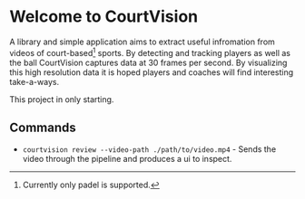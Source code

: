 # Welcome to CourtVision
A library and simple application aims to extract useful infromation from videos of court-based[^1] sports. By detecting and tracking players as well as the ball CourtVision captures data at 30 frames per second. By visualizing this high resolution data it is hoped players and coaches will find interesting take-a-ways.

This project in only starting.






[^1]: Currently only padel is supported.

## Commands

* `courtvision review --video-path ./path/to/video.mp4` - Sends the video through the pipeline and produces a ui to inspect.

